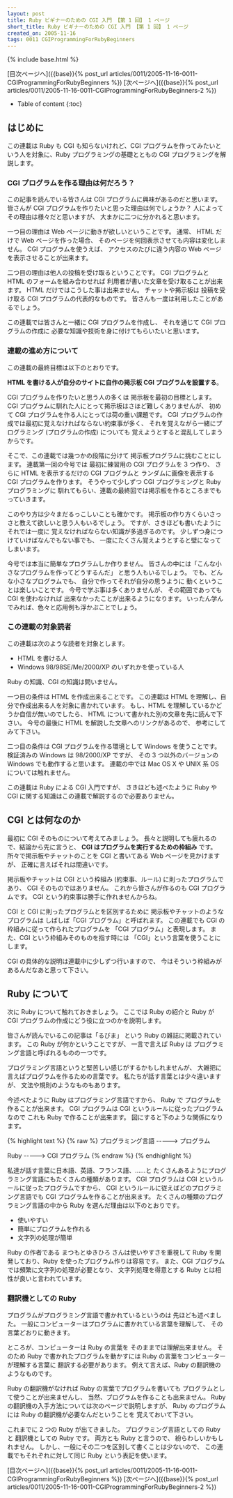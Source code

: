```yaml
---
layout: post
title: Ruby ビギナーのための CGI 入門 【第 1 回】 1 ページ
short_title: Ruby ビギナーのための CGI 入門 【第 1 回】 1 ページ
created_on: 2005-11-16
tags: 0011 CGIProgrammingForRubyBeginners
---
```

{% include base.html %}


[目次ページへ]({{base}}{% post_url articles/0011/2005-11-16-0011-CGIProgrammingForRubyBeginners %})
[次ページへ]({{base}}{% post_url articles/0011/2005-11-16-0011-CGIProgrammingForRubyBeginners-2 %})

* Table of content
{:toc}


## はじめに

この連載は Ruby も CGI も知らないけれど、CGI プログラムを作ってみたいという人を対象に、Ruby プログラミングの基礎とともの CGI プログラミングを解説します。

### CGI プログラムを作る理由は何だろう？

この記事を読んでいる皆さんは
CGI プログラムに興味があるのだと思います。
皆さんが CGI プログラムを作りたいと思った理由は何でしょうか？
人によってその理由は様々だと思いますが、
大まかに二つに分かれると思います。

一つ目の理由は Web ページに動きが欲しいということです。
通常、 HTML だけで Web ページを作った場合、
そのページを何回表示させても内容は変化しません。
CGI プログラムを使うえば、
アクセスのたびに違う内容の Web ページを表示させることが出来ます。

二つ目の理由は他人の投稿を受け取るということです。
CGI プログラムと HTML のフォームを組み合わせれば
利用者が書いた文章を受け取ることが出来ます。
HTML だけではこうした事は出来ません。
チャットや掲示板は
投稿を受け取る CGI プログラムの代表的なものです。
皆さんも一度は利用したことがあるでしょう。

この連載では皆さんと一緒に CGI プログラムを作成し、
それを通じて CGI プログラムの作成に
必要な知識や技術を身に付けてもらいたいと思います。

### 連載の進め方について

この連載の最終目標は以下のとおりです。

__HTML を書ける人が自分のサイトに自作の掲示板 CGI プログラムを設置する__。

CGI プログラムを作りたいと思う人の多くは
掲示板を最初の目標とします。
CGI プログラムに馴れた人にとって掲示板はさほど難しくありませんが、
初めて CGI プログラムを作る人にとっては荷の重い課題です。
CGI プログラムの作成では最初に覚えなければならない約束事が多く、
それを覚えながら一緒にプログラミング (プログラムの作成) についても
覚えようとすると混乱してしまうからです。

そこで、この連載では幾つかの段階に分けて
掲示板プログラムに挑むことにします。
連載第一回の今号では
最初に練習用の CGI プログラムを 3 つ作り、
さらに HTML を表示するだけの CGI プログラムと
ランダムに画像を表示する CGI プログラムを作ります。
そうやって少しずつ CGI プログラミングと Ruby プログラミングに
馴れてもらい、連載の最終回では掲示板を作るところまでもっていきます。

このやり方は少々まだるっこしいことも確かです。
掲示板の作り方くらいさっさと教えて欲しいと思う人もいるでしょう。
ですが、さきほども書いたようにそれでは一度に
覚えなければならない知識が多過ぎるのです。
少しずつ身につけていけばなんでもない事でも、
一度にたくさん覚えようとすると壁になってしまいます。

今号では本当に簡単なプログラムしか作りません。
皆さんの中には「こんな小さなプログラムを作ってどうするんだ」
と思う人もいるでしょう。
でも、どんな小さなプログラムでも、
自分で作ってそれが自分の思うように
動くということは楽しいことです。
今号で学ぶ事は多くありませんが、
その範囲であっても CGI を使わなければ
出来なかったことが出来るようになります。
いったん学んでみれば、色々と応用例も浮かぶことでしょう。

### この連載の対象読者

この連載は次のような読者を対象とします。

* HTML を書ける人
* Windows 98/98SE/Me/2000/XP のいずれかを使っている人


Ruby の知識、CGI の知識は問いません。

一つ目の条件は HTML を作成出来ることです。
この連載は HTML を理解し、自分で作成出来る人を対象に書かれています。
もし、HTML を理解しているかどうか自信が無いのでしたら、
HTML について書かれた別の文章を先に読んで下さい。
今号の最後に HTML を解説した文章へのリンクがあるので、
参考にしてみて下さい。

二つ目の条件は CGI プログラムを作る環境として Windows を使うことです。
検証済みの Windows は 98/2000/XP ですが、
その 3 つ以外のバージョンの Windows でも動作すると思います。
連載の中では Mac OS X や UNIX 系 OS については触れません。

この連載は Ruby による CGI 入門ですが、
さきほども述べたように Ruby や CGI
に関する知識はこの連載で解説するので必要ありません。

## CGI とは何なのか

最初に CGI そのものについて考えてみましょう。
長々と説明しても疲れるので、結論から先に言うと、
__CGI はプログラムを実行するための枠組み__ です。
所々で掲示板やチャットのことを CGI と書いてある
Web ページを見かけますが、
正確に言えばそれは間違いです。

掲示板やチャットは
CGI という枠組み (約束事、ルール) に則ったプログラムであり、
CGI そのものではありません。
これから皆さんが作るのも CGI プログラムです。
CGI という約束事は勝手に作れませんからね。

CGI と CGI に則ったプログラムとを区別するために
掲示板やチャットのようなプログラムは
しばしば「CGI プログラム」と呼ばれます。
この連載でも CGI の枠組みに従って作られたプログラムを
「CGI プログラム」と表現します。
また、CGI という枠組みそのものを指す時には
「CGI」という言葉を使うことにします。

CGI の具体的な説明は連載中に少しずつ行いますので、
今はそういう枠組みがあるんだなあと思って下さい。

## Ruby について

次に Ruby について触れておきましょう。
ここでは Ruby の紹介と 
Ruby が CGI プログラムの作成にどう役に立つのかを説明します。

皆さんが読んでいるこの記事は「るびま」
という Ruby の雑誌に掲載されています。
この Ruby が何かということですが、
一言で言えば Ruby は
プログラミング言語と呼ばれるものの一つです。

プログラミング言語というと堅苦しい感じがするかもしれませんが、
大雑把に言えばプログラムを作るための言葉です。
私たちが話す言葉とは少々違いますが、
文法や規則のようなものもあります。

今述べたように Ruby はプログラミング言語ですから、
Ruby で プログラムを作ることが出来ます。
CGI プログラムは CGI というルールに従ったプログラムなので
これも Ruby で作ることが出来ます。
図にすると下のような関係になります。

{% highlight text %}
{% raw %}
プログラミング言語 -----> プログラム

Ruby               -----> CGI プログラム
{% endraw %}
{% endhighlight %}


私達が話す言葉に日本語、英語、フランス語、……と
たくさんあるようにプログラミング言語にもたくさんの種類があります。
CGI プログラムは CGI というルールに従ったプログラムですから、
CGI というルールに従えばどのプログラミング言語でも 
CGI プログラムを作ることが出来ます。
たくさんの種類のプログラミング言語の中から
Ruby を選んだ理由は以下のとおりです。

* 使いやすい
* 簡単にプログラムを作れる
* 文字列の処理が簡単


Ruby の作者である まつもとゆきひろ さんは使いやすさを重視して
Ruby を開発しており、Ruby を使ったプログラム作りは容易です。
また、CGI プログラムでは頻繁に文字列の処理が必要となり、
文字列処理を得意とする Ruby とは相性が良いと言われています。

### 翻訳機としての Ruby

プログラムがプログラミング言語で書かれているというのは
先ほども述べました。
一般にコンピューターはプログラムに書かれている言葉を理解して、
その言葉どおりに動きます。

ところが、コンピューターは Ruby の言葉を
そのままでは理解出来ません。
そのため Ruby で書かれたプログラムを動かすには
Ruby の言葉をコンピューターが理解する言葉に
翻訳する必要があります。
例えて言えば、Ruby の翻訳機のようなものです。

Ruby の翻訳機がなければ Ruby の言葉でプログラムを書いても
プログラムとして使うことが出来ませんし、
当然、プログラムを作ることも出来ません。
Ruby の翻訳機の入手方法については次のページで説明しますが、
Ruby のプログラムには Ruby の翻訳機が必要なんだということを
覚えておいて下さい。

これまでに 2 つの Ruby が出てきました。
プログラミング言語としての Ruby と 翻訳機としての Ruby です。
両方とも Ruby と言うので、
紛らわしいかもしれません。
しかし、一般にその二つを区別して書くことは少ないので、
この連載でもそれぞれに対して同じ Ruby という表記を使います。

[目次ページへ]({{base}}{% post_url articles/0011/2005-11-16-0011-CGIProgrammingForRubyBeginners %})
[次ページへ]({{base}}{% post_url articles/0011/2005-11-16-0011-CGIProgrammingForRubyBeginners-2 %})


